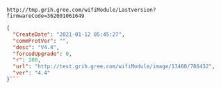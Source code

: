 `http://tmp.grih.gree.com/wifiModule/Lastversion?firmwareCode=362001061649`

```json
{
  "CreateDate": "2021-01-12 05:45:27",
  "commProtVer": "",
  "desc": "V4.4",
  "forcedUpgrade": 0,
  "r": 200,
  "url": "http://test.grih.gree.com/wifiModule/image/13460/786432",
  "ver": "4.4"
}```